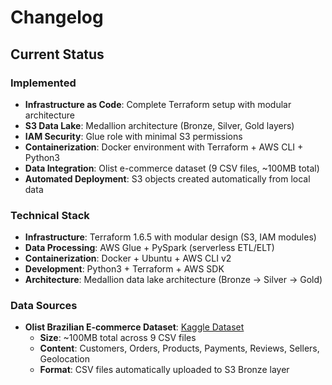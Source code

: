 # Changelog

## Current Status

### Implemented
- **Infrastructure as Code**: Complete Terraform setup with modular architecture
- **S3 Data Lake**: Medallion architecture (Bronze, Silver, Gold layers)
- **IAM Security**: Glue role with minimal S3 permissions
- **Containerization**: Docker environment with Terraform + AWS CLI + Python3
- **Data Integration**: Olist e-commerce dataset (9 CSV files, ~100MB total)
- **Automated Deployment**: S3 objects created automatically from local data

### Technical Stack
- **Infrastructure**: Terraform 1.6.5 with modular design (S3, IAM modules)
- **Data Processing**: AWS Glue + PySpark (serverless ETL/ELT)
- **Containerization**: Docker + Ubuntu + AWS CLI v2
- **Development**: Python3 + Terraform + AWS SDK
- **Architecture**: Medallion data lake architecture (Bronze → Silver → Gold)

### Data Sources
- **Olist Brazilian E-commerce Dataset**: [Kaggle Dataset](https://www.kaggle.com/datasets/olistbr/brazilian-ecommerce)
  - **Size**: ~100MB total across 9 CSV files
  - **Content**: Customers, Orders, Products, Payments, Reviews, Sellers, Geolocation
  - **Format**: CSV files automatically uploaded to S3 Bronze layer
